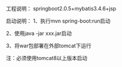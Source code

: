工程说明：
springboot2.0.5+mybatis3.4.6+jsp

启动说明：
1、执行mvn spring-boot:run启动

2、使用java -jar xxx.jar启动

3、将war包部署在外部tomcat下运行

注：必须使用tomcat8以上版本启动
